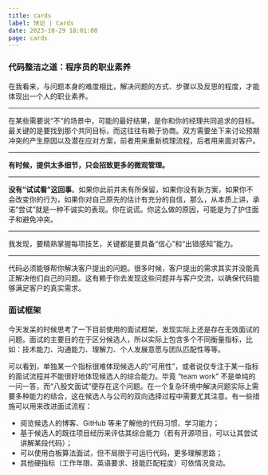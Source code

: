 ```yaml
---
title: cards
label: 快记 | Cards
date: 2023-10-29 18:01:00
page: cards
---
```


### 代码整洁之道：程序员的职业素养

在我看来，与问题本身的难度相比，解决问题的方式、步骤以及反思的程度，才能体现出一个人的职业素养。

---

在某些需要说“不”的场景中，可能的最好结果，是你和你的经理共同追求的目标。最关键的是要找到那个共同目标，而这往往有赖于协商。双方需要坐下来讨论预期冲突的产生原因以及潜在应对方案，前者用来重新梳理流程，后者用来面对客户。

---

**有时候，提供太多细节，只会招致更多的微观管理。**

---

**没有“试试看”这回事**。如果你此前并未有所保留，如果你没有新方案，如果你不会改变你的行为，如果你对自己原先的估计有充分的自信，那么，从本质上讲，承诺“尝试”就是一种不诚实的表现。你在说谎。你这么做的原因，可能是为了护住面子和避免冲突。

---

我发现，要精熟掌握每项技艺，关键都是要具备“信心”和“出错感知”能力。

---

代码必须能够帮你解决客户提出的问题。很多时候，客户提出的需求其实并没能真正解决他们自己的问题。这有赖于你去发现这些问题并与客户交流，以确保代码能够满足客户的真实需求。



### 面试框架

今天发呆的时候思考了一下目前使用的面试框架，发现实际上还是存在无效面试的问题。面试的主要目的在于区分候选人，所以实际上包含多个不同衡量指标，比如：技术能力、沟通能力、理解力、个人发展意愿与团队匹配性等等。

可以看到，单独某一个指标很难体现候选人的“可用性”，或者说仅专注于某一指标的面试流程并不能很好地体现候选人的综合能力。毕竟 “team work” 不是单纯的一问一答，而“八股文面试”便存在这个问题。在一个复杂环境中解决问题实际上需要多种能力的结合，这在候选人与公司的双向选择过程中需要尤其注意。有一些措施可以用来改进面试流程：

* 阅览候选人的博客、GitHub 等来了解他的代码习惯、学习能力；
* 基于候选人的既往项目经历来评估其综合能力（若有开源项目，可以让其尝试讲解某段代码）；
* 可以使用白板算法面试，但不局限于可运行代码，更多理解思路；
* 其他硬指标（工作年限、英语要求、技能匹配程度）可依情况变动。

